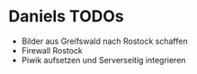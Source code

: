 Daniels TODOs
=============

  * Bilder aus Greifswald nach Rostock schaffen
  * Firewall Rostock
  * Piwik aufsetzen und Serverseitig integrieren
  